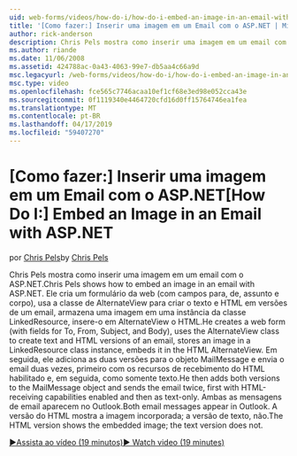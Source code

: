```yaml
---
uid: web-forms/videos/how-do-i/how-do-i-embed-an-image-in-an-email-with-aspnet
title: '[Como fazer:] Inserir uma imagem em um Email com o ASP.NET | Microsoft Docs'
author: rick-anderson
description: Chris Pels mostra como inserir uma imagem em um email com o ASP.NET. Ele cria um formulário da web (com campos para, de, assunto e corpo), usa o AlternateView...
ms.author: riande
ms.date: 11/06/2008
ms.assetid: 424788ac-0a43-4063-99e7-db5aa4c66a9d
msc.legacyurl: /web-forms/videos/how-do-i/how-do-i-embed-an-image-in-an-email-with-aspnet
msc.type: video
ms.openlocfilehash: fce565c7746acaa10ef1cf68e3ed98e052cca43e
ms.sourcegitcommit: 0f1119340e4464720cfd16d0ff15764746ea1fea
ms.translationtype: MT
ms.contentlocale: pt-BR
ms.lasthandoff: 04/17/2019
ms.locfileid: "59407270"
---
```

# <a name="how-do-i-embed-an-image-in-an-email-with-aspnet"></a><span data-ttu-id="77ebb-104">[Como fazer:] Inserir uma imagem em um Email com o ASP.NET</span><span class="sxs-lookup"><span data-stu-id="77ebb-104">[How Do I:] Embed an Image in an Email with ASP.NET</span></span>

<span data-ttu-id="77ebb-105">por [Chris Pels](https://twitter.com/chrispels)</span><span class="sxs-lookup"><span data-stu-id="77ebb-105">by [Chris Pels](https://twitter.com/chrispels)</span></span>

<span data-ttu-id="77ebb-106">Chris Pels mostra como inserir uma imagem em um email com o ASP.NET.</span><span class="sxs-lookup"><span data-stu-id="77ebb-106">Chris Pels shows how to embed an image in an email with ASP.NET.</span></span> <span data-ttu-id="77ebb-107">Ele cria um formulário da web (com campos para, de, assunto e corpo), usa a classe de AlternateView para criar o texto e HTML em versões de um email, armazena uma imagem em uma instância da classe LinkedResource, insere-o em AlternateView o HTML.</span><span class="sxs-lookup"><span data-stu-id="77ebb-107">He creates a web form (with fields for To, From, Subject, and Body), uses the AlternateView class to create text and HTML versions of an email, stores an image in a LinkedResource class instance, embeds it in the HTML AlternateView.</span></span> <span data-ttu-id="77ebb-108">Em seguida, ele adiciona as duas versões para o objeto MailMessage e envia o email duas vezes, primeiro com os recursos de recebimento do HTML habilitado e, em seguida, como somente texto.</span><span class="sxs-lookup"><span data-stu-id="77ebb-108">He then adds both versions to the MailMessage object and sends the email twice, first with HTML-receiving capabilities enabled and then as text-only.</span></span> <span data-ttu-id="77ebb-109">Ambas as mensagens de email aparecem no Outlook.</span><span class="sxs-lookup"><span data-stu-id="77ebb-109">Both email messages appear in Outlook.</span></span> <span data-ttu-id="77ebb-110">A versão do HTML mostra a imagem incorporada; a versão de texto, não.</span><span class="sxs-lookup"><span data-stu-id="77ebb-110">The HTML version shows the embedded image; the text version does not.</span></span>

[<span data-ttu-id="77ebb-111">&#9654;Assista ao vídeo (19 minutos)</span><span class="sxs-lookup"><span data-stu-id="77ebb-111">&#9654; Watch video (19 minutes)</span></span>](https://channel9.msdn.com/Blogs/ASP-NET-Site-Videos/how-do-i-embed-an-image-in-an-email-with-aspnet)

